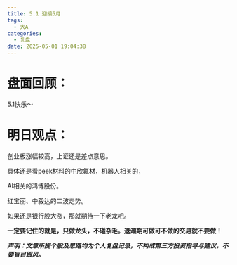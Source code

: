 ```yaml
---
title: 5.1 迎接5月
tags:
  - 大A
categories:
  - 复盘
date: 2025-05-01 19:04:38
---
```




# 盘面回顾：

5.1快乐～

<!--more-->



# 明日观点：

创业板涨幅较高，上证还是差点意思。

具体还是看peek材料的中欣氟材，机器人相关的，

AI相关的鸿博股份。

红宝丽、中毅达的二波走势。

如果还是银行股大涨，那就期待一下老龙吧。



**一定要记住的就是，只做龙头，不碰杂毛。退潮期可做可不做的交易就不要做！**



***声明：文章所提个股及思路均为个人复盘记录，不构成第三方投资指导与建议，不要盲目跟风。***
